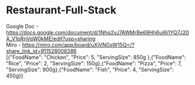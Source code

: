 # Restaurant-Full-Stack
Google Doc - https://docs.google.com/document/d/1Nhq2vJ7AWMrBe69Hh6ui6i1YQ7J20A_V1pRnVqW0kME/edit?usp=sharing   
Miro - https://miro.com/app/board/uXjVNGsW15Q=/?share_link_id=911528008386   
[{"FoodName": "Chicken", "Price": 5, "ServingSize": 850g },{"FoodName": "Rice", "Price": 2, "ServingSize": 150g},{"FoodName": "Pizza", "Price": 7, "ServingSize": 900g},{"FoodName": "Fish", "Price": 4, "ServingSize": 450g}]
